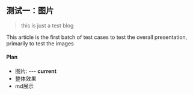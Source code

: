 <!--
http://t9.baidu.com/it/u=583874135,70653437&fm=79&app=86&f=JPEG?w=3607&h=2408
测试
测试一：图片
this is just a test blog
This article is the first batch of test cases to test the overall presentation, primarily to test the images
-->

## 测试一：图片

> this is just a test blog

This article is the first batch of test cases to test the overall presentation, 
primarily to test the images

#### Plan
* 图片: --- **current**
* 整体效果
* md展示